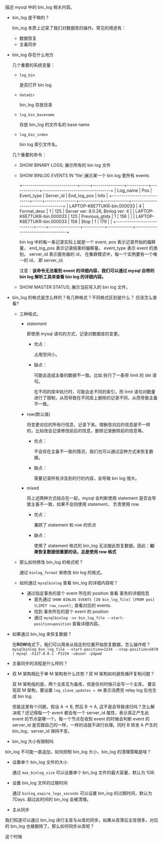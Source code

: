 描述 mysql 中的 bin_log 相关内容。

- bin_log 是干嘛的？

    bin_log 本质上记录了我们对数据库的操作。常见的用途有：
    - 数据恢复
    - 主备同步


- bin_log 存在什么地方

    几个重要的系统变量：

    - `log_bin`

        是否打开 bin log.

    - `datadir`

        bin_log 存放目录

    - `log_bin_basename`

        存放 bin_log 的文件名的 base name

    - `log_bin_index`

        bin log 索引文件名。
    

    几个重要的命令：
    - SHOW BINARY LOGS; 展示所有的 bin log 文件
    - SHOW BINLOG EVENTS IN 'file';展示某一个 bin log 里所有 events

        +----------------------------+-----+----------------+-----------+-------------+-----------------------------------+
        | Log_name                   | Pos | Event_type     | Server_id | End_log_pos | Info                              |
        +----------------------------+-----+----------------+-----------+-------------+-----------------------------------+
        | LAPTOP-K6E7TUKR-bin.000033 |   4 | Format_desc    |         1 |         125 | Server ver: 8.0.26, Binlog ver: 4 |
        | LAPTOP-K6E7TUKR-bin.000033 | 125 | Previous_gtids |         1 |         156 |                                   |
        | LAPTOP-K6E7TUKR-bin.000033 | 156 | Stop           |         1 |         179 |                                   |
        +----------------------------+-----+----------------+-----------+-------------+-----------------------------------+

        bin log 中的每一条记录实际上就是一个 event, pos 表示记录开始的偏移量， end_log_pos 表示记录结束的偏移量。 event_type 表示 event 的类别。 server_id 表示服务器的 id， 在集群模式中，每一个实例要有一个唯一的 id， 即 server_id.

        注意：**该命令无法看到 event 的详细内容，我们可以通过 mysql 自带的 bin log 解析工具来查看 bin log 的详细内容。**
    
    - SHOW MASTER STATUS; 展示当前写入的 bin log 文件。

- bin_log 的格式是怎么样的？有几种格式？不同格式区别是什么？ 应该怎么查看?

    - 三种格式。
      - statement

          即使用 mysql 语句的方式，记录对数据库的变更。
          - 优点：
              
              占用空间小。
          
          - 缺点：
              
              可能会造成主备的数据不一致。比如 执行了一条带 limit 的 del 语句。

              在不同的库中执行时，可能会走不同的索引，而 limit 语句对数量进行了限制，从而导致在不同库上删除的记录不同，从而导致主备不一致。

      - row(默认值)

          将变更对应的所有行信息，记录下来。增删改对应的信息是不一样的，比如改会记录修改前后的信息，删除记录删除前的信息等。

          - 优点：

              不会存在主备不一致的情况，我们也可以通过这种方式来恢复数据。

          - 缺点：

              需要记录所有涉及到的行的内容，会导致 bin log 很大。

      - mixed

          将上述两种方式结合在一起，mysql 会判断使用 statement 是否会导致主备不一致，如果不会则使用 statement， 负责使用 row.

          - 优点：

              兼顾了 statement 和 row 的优点

          - 缺点：

            使用了 statement 格式的 bin_log 无法据此恢复数据。因此：**如果恢复数据很重要的话，总是使用 row 格式**

    - 那么如何修改 bin_log 的格式呢？

        通过 `binlog_format` 来修改 bin log 的格式。

    - 如何通过 `mysqlbinlog` 查看 bin_log 的详细内容呢？

        - 通过指定事务的首个 event 所在的 position 查看 事务的详细信息
            - 首先通过 `SHOW BINLOG EVENTS [IN bin_log_file] [FROM pos] [LIMIT row_count];` 查看对应的 events.
            - 找到 事务所在的首个 event 的 position
            - 通过 `mysqlbinlog -vv bin_log_file --start-position=position` 查看详细内容。

- 如果通过 bin_log 来恢复数据？

    在**ROW**格式下，我们可以用来从指定的位置开始恢复数据，怎么操作呢？
    `mysqlbinlog bin_log_file --start-position=1234 --stop-position=5678 | mysql -h127.0.0.1 -P1234 -u$user -p$pwd`

- 主备同步的流程是什么样的？


- 双 M 架构相比于单 M 架构有什么优势？双 M 架构如何避免循环复制问题？

    双 M 架构指的是，两个主库互为备库，但是任何时候只会写一个主库。
    要实现双 M 架构，要设置 `log_slave_updates = ON` 表示消费完 relay log 后也生成 bin log.

    但是这里有个问题，假设 A -> B, 然后 B -> A, 这不是会导致递归吗？怎么解决呢？还记得每一个 event 都会有一个 server_id 属性，表示真正产生此 event 的节点是哪一个。每一个节点在收到 event 的时候会判断 event 的 server_id 是否跟自己的一样，一样的话就不进行处理。同时 B 转发 A 产生的 bin_log，server_id 保持不变。

- bin_log 大小有限制吗

bin_log 不可能一直追加，如何控制 bin_log 大小，bin_log 的清理策略是啥？

 - 设置单个 bin_log 文件的大小

    通过 `max_binlog_size` 可以设置单个 bin_log 文件的最大容量，默认为 1GB.

 - 设置 bin_log 文件的过期时间

    通过 `binlog_expire_logs_seconds` 可以设置 bin_log 的过期时间，默认为 7Days. 超过此时间的 bin_log 会被清理。


- 主从同步

我们知道可以通过 bin_log 进行主库与从库的同步。如果从库落后主库很多，对应的 bin_log 也被删除了。那么如何同步从库呢？<br>

这个时候
